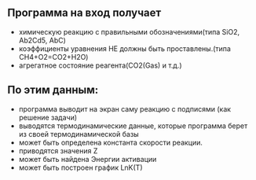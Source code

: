  ## Программа на вход получает
 - химическую реакцию с правильными обозначениями(типа SiO2, Ab2Cd5, AbC)
 - коэффициенты уравнения НЕ должны быть проставлены.(типа CH4+O2=CO2+H2O)
 - агрегатное состояние реагента(CO2(Gas) и т.д.)
 ## По этим данным:
 - программа выводит на экран саму реакцию с подписями (как решение задачи)
 - выводятся термодинамические данные, которые программа берет из своей термодинамической базы
 - может быть определена константа скорости реакции.
 - приводятся значения Z
 - может быть найдена Энергии активации
 - может быть построен график LnK(T)

